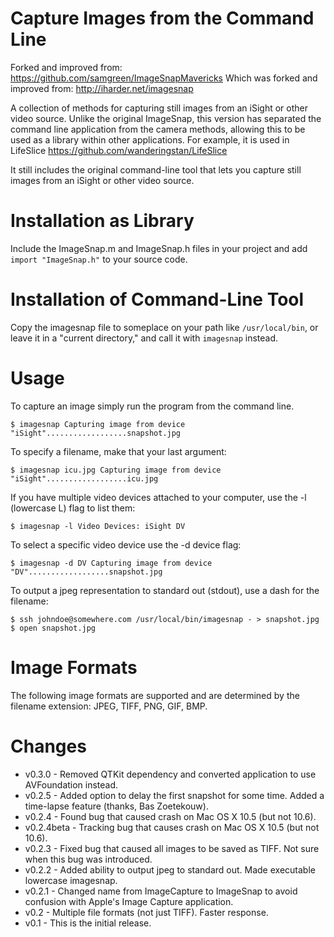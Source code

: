Capture Images from the Command Line
=============
Forked and improved from: https://github.com/samgreen/ImageSnapMavericks 
Which was forked and improved from: http://iharder.net/imagesnap

A collection of methods for capturing still images from an iSight or other video source. Unlike the original ImageSnap, this version has separated the command line application from the camera methods, allowing this to be used as a library within other applications. For example, it is used in LifeSlice https://github.com/wanderingstan/LifeSlice

It still includes the original command-line tool that lets you capture still images from an iSight or other video source.

Installation as Library
=======================
Include the ImageSnap.m and ImageSnap.h files in your project and add `import "ImageSnap.h"` to your source code. 

Installation of Command-Line Tool
=================================
Copy the imagesnap file to someplace on your path like `/usr/local/bin`, or leave it in a "current directory," and call it with `imagesnap` instead.

Usage
=============
To capture an image simply run the program from the command line.

`$ imagesnap
Capturing image from device "iSight"..................snapshot.jpg`

To specify a filename, make that your last argument:

`$ imagesnap icu.jpg
Capturing image from device "iSight"..................icu.jpg`

If you have multiple video devices attached to your computer, use the -l (lowercase L) flag to list them:

`$ imagesnap -l
Video Devices:
iSight
DV`

To select a specific video device use the -d device flag:

`$ imagesnap -d DV
Capturing image from device "DV"..................snapshot.jpg`

To output a jpeg representation to standard out (stdout), use a dash for the filename:

`$ ssh johndoe@somewhere.com /usr/local/bin/imagesnap - > snapshot.jpg
$ open snapshot.jpg`

Image Formats
=============
The following image formats are supported and are determined by the filename extension: JPEG, TIFF, PNG, GIF, BMP.

Changes
=============
 * v0.3.0 - Removed QTKit dependency and converted application to use AVFoundation instead.
 * v0.2.5 - Added option to delay the first snapshot for some time. Added a time-lapse feature (thanks, Bas Zoetekouw).
 * v0.2.4 - Found bug that caused crash on Mac OS X 10.5 (but not 10.6).
 * v0.2.4beta - Tracking bug that causes crash on Mac OS X 10.5 (but not 10.6).
 * v0.2.3 - Fixed bug that caused all images to be saved as TIFF. Not sure when this bug was introduced.
 * v0.2.2 - Added ability to output jpeg to standard out. Made executable lowercase imagesnap.
 * v0.2.1 - Changed name from ImageCapture to ImageSnap to avoid confusion with Apple's Image Capture application.
 * v0.2 - Multiple file formats (not just TIFF). Faster response.
 * v0.1 - This is the initial release.